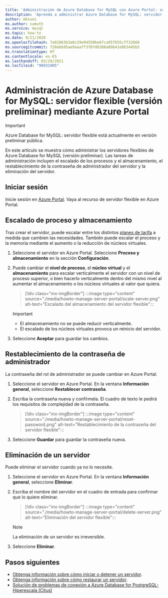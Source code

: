 ```yaml
---
title: 'Administración de Azure Database for MySQL con Azure Portal: servidor flexible'
description: 'Aprenda a administrar Azure Database for MySQL: servidor flexible desde Azure Portal.'
author: mksuni
ms.author: sumuth
ms.service: mysql
ms.topic: how-to
ms.date: 9/21/2020
ms.openlocfilehash: 7a01863b3a0c29e94550be67ca957655cff32660
ms.sourcegitcommit: f28ebb95ae9aaaff3f87d8388a09b41e0b3445b5
ms.translationtype: HT
ms.contentlocale: es-ES
ms.lasthandoff: 03/29/2021
ms.locfileid: "90931905"
---
```

# <a name="manage-an-azure-database-for-mysql---flexible-server-preview-using-azure-portal"></a>Administración de Azure Database for MySQL: servidor flexible (versión preliminar) mediante Azure Portal


> [!IMPORTANT]
> Azure Database for MySQL: servidor flexible está actualmente en versión preliminar pública.

En este artículo se muestra cómo administrar los servidores flexibles de Azure Database for MySQL (versión preliminar). Las tareas de administración incluyen el escalado de los procesos y el almacenamiento, el restablecimiento de la contraseña de administrador del servidor y la eliminación del servidor.

## <a name="sign-in"></a>Iniciar sesión
Inicie sesión en [Azure Portal](https://portal.azure.com). Vaya al recurso de servidor flexible en Azure Portal.

## <a name="scale-compute-and-storage"></a>Escalado de proceso y almacenamiento

Tras crear el servidor, puede escalar entre los distintos [planes de tarifa](https://azure.microsoft.com/pricing/details/mysql/) a medida que cambien las necesidades. También puede escalar el proceso y la memoria mediante el aumento o la reducción de núcleos virtuales.

1. Seleccione el servidor en Azure Portal. Seleccione **Proceso y almacenamiento** en la sección **Configuración**.

2. Puede cambiar el **nivel de proceso**, el **núcleo virtual** y el **almacenamiento** para escalar verticalmente el servidor con un nivel de proceso superior, o bien hacerlo verticalmente dentro del mismo nivel al aumentar el almacenamiento o los núcleos virtuales al valor que quiera.

   > [!div class="mx-imgBorder"]
   > :::image type="content" source="./media/howto-manage-server-portal/scale-server.png" alt-text="Escalado del almacenamiento del servidor flexible":::

   > [!Important]
   > - El almacenamiento no se puede reducir verticalmente.
   > - El escalado de los núcleos virtuales provoca un reinicio del servidor.

3. Seleccione **Aceptar** para guardar los cambios.

## <a name="reset-admin-password"></a>Restablecimiento de la contraseña de administrador

La contraseña del rol de administrador se puede cambiar en Azure Portal.

1. Seleccione el servidor en Azure Portal. En la ventana **Información general**, seleccione **Restablecer contraseña**.

2. Escriba la contraseña nueva y confírmela. El cuadro de texto le pedirá los requisitos de complejidad de la contraseña.

   > [!div class="mx-imgBorder"]
   > :::image type="content" source="./media/howto-manage-server-portal/reset-password.png" alt-text="Restablecimiento de la contraseña del servidor flexible":::

3. Seleccione **Guardar** para guardar la contraseña nueva.

## <a name="delete-a-server"></a>Eliminación de un servidor

Puede eliminar el servidor cuando ya no lo necesite.

1. Seleccione el servidor en Azure Portal. En la ventana **Información general**, seleccione **Eliminar**.

2. Escriba el nombre del servidor en el cuadro de entrada para confirmar que lo quiere eliminar.

   > [!div class="mx-imgBorder"]
   > :::image type="content" source="./media/howto-manage-server-portal/delete-server.png" alt-text="Eliminación del servidor flexible":::

   > [!NOTE]
   > La eliminación de un servidor es irreversible.

3. Seleccione **Eliminar**.

## <a name="next-steps"></a>Pasos siguientes
- [Obtenga información sobre cómo iniciar o detener un servidor](how-to-stop-start-server-portal.md).
- [Obtenga información sobre cómo restaurar un servidor](how-to-restore-server-portal.md).
- [Solución de problemas de conexión a Azure Database for PostgreSQL- Hiperescala (Citus)](how-to-troubleshoot-common-connection-issues.md)


